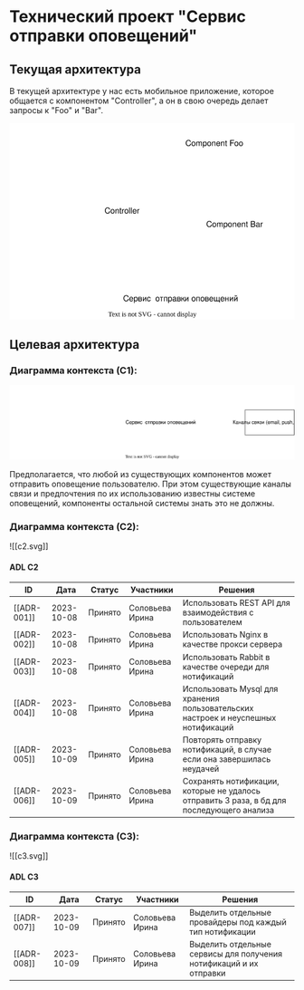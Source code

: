 # Технический проект "Сервис отправки оповещений"

## Текущая архитектура

В текущей архитектуре у нас есть мобильное приложение, которое общается с компонентом "Controller", а он в свою очередь делает запросы к "Foo" и "Bar".

![alt text](static/current_arch.svg)


## Целевая архитектура

### Диаграмма контекста (C1):
![C1](static/c1.svg)

Предполагается, что любой из существующих компонентов может отправить оповещение пользователю. При этом существующие каналы связи и предпочтения по их использованию известны системе оповещений, компоненты остальной системы знать это не должны.

### Диаграмма контекста (C2):

![[c2.svg]]

#### ADL C2
| ID          | Дата       | Статус  | Участники       | Решения                                                                                   |
| ----------- | ---------- | ------- | --------------- | ----------------------------------------------------------------------------------------- |
| [[ADR-001]] | 2023-10-08 | Принято | Соловьева Ирина | Использовать REST API для взаимодействия с пользователем                                  |
| [[ADR-002]] | 2023-10-08 | Принято | Соловьева Ирина | Использовать Nginx в качестве прокси сервера                                              |
| [[ADR-003]] | 2023-10-08 | Принято | Соловьева Ирина | Использовать Rabbit в качестве очереди для нотификаций                                    |
| [[ADR-004]] | 2023-10-08 | Принято | Соловьева Ирина | Использовать Mysql для хранения пользовательских настроек и неуспешных нотификаций        |
| [[ADR-005]] | 2023-10-09 | Принято | Соловьева Ирина | Повторять отправку нотификаций, в случае если она завершилась неудачей                    |
| [[ADR-006]] | 2023-10-09 | Принято | Соловьева Ирина | Сохранять нотификации, которые не удалось отправить 3 раза, в бд для последующего анализа |




### Диаграмма контекста (C3):

![[с3.svg]]

#### ADL C3
| ID      | Дата       | Статус  | Участники       | Решения                                                            |
| ------- | ---------- | ------- | --------------- | ------------------------------------------------------------------ |
| [[ADR-007]] | 2023-10-09 | Принято | Соловьева Ирина | Выделить отдельные провайдеры под каждый тип нотификации           |
| [[ADR-008]] | 2023-10-09 | Принято | Соловьева Ирина | Выделить отдельные сервисы для получения нотификаций и их отправки |
